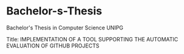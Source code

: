 # Bachelor-s-Thesis
Bachelor's Thesis in Computer Science UNIPG

Title: IMPLEMENTATION OF A TOOL SUPPORTING THE AUTOMATIC EVALUATION OF GITHUB PROJECTS
